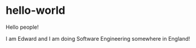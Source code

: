 # hello-world


Hello people!

I am Edward and I am doing Software Engineering somewhere in England!
